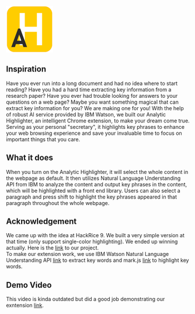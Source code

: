 ![alt text](src/logo128.png)

## Inspiration
Have you ever run into a long document and had no idea where to start reading? Have you had a hard time extracting key information from a research paper? Have you ever had trouble looking for answers to your questions on a web page? Maybe you want something magical that can extract key information for you? We are making one for you! With the help of robust AI service provided by IBM Watson, we built our Analytic Highlighter, an intelligent Chrome extension, to make your dream come true. Serving as your personal "secretary", it highlights key phrases to enhance your web browsing experience and save your invaluable time to focus on important things that you care. 

## What it does
When you turn on the Analytic Highlighter, it will select the whole content in the webpage as default. It then utilizes Natural Language Understanding API from IBM to analyze the content and output key phrases in the content, which will be highlighted with a front end library. Users can also select a paragraph and press shift to highlight the key phrases appeared in that paragraph throughout the whole webpage.

## Acknowledgement
We came up with the idea at HackRice 9. We built a very simple version at that time (only support single-color highlighting). We ended up winning actually. Here is the [link](https://devpost.com/software/analighter) to our project. <br/>
To make our extension work, we use IBM Watson Natural Language Understanding API [link](https://www.ibm.com/cloud/watson-natural-language-understanding) to extract key words and mark.js [link](https://markjs.io/) to highlight key words.

## Demo Video
This video is kinda outdated but did a good job demonstrating our exntension [link](https://youtu.be/gucIY4mk6nw).
